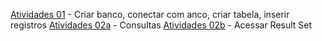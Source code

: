 [Atividades 01](sqlpy-ex-01.md) - Criar banco, conectar com anco, criar tabela, inserir registros
[Atividades 02a](sqlpy-ex-02a.md) - Consultas
[Atividades 02b](sqlpy-ex-02b.md) - Acessar Result Set